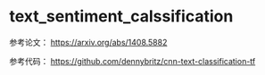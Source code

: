 # text_sentiment_calssification

参考论文：https://arxiv.org/abs/1408.5882参考代码：https://github.com/dennybritz/cnn-text-classification-tf